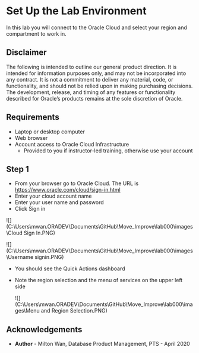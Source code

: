 # Set Up the Lab Environment #

In this lab you will connect to the Oracle Cloud and select your region and compartment to work in.

## Disclaimer ##
The following is intended to outline our general product direction. It is intended for information purposes only, and may not be incorporated into any contract. It is not a commitment to deliver any material, code, or functionality, and should not be relied upon in making purchasing decisions. The development, release, and timing of any features or functionality described for Oracle’s products remains at the sole discretion of Oracle.

## Requirements ##

- Laptop or desktop computer
- Web browser
- Account access to Oracle Cloud Infrastructure
  - Provided to you if instructor-led training, otherwise use your account

## Step 1 ##

- From your browser go to Oracle Cloud. The URL is https://www.oracle.com/cloud/sign-in.html
- Enter your cloud account name
- Enter your user name and password
- Click Sign in

![](C:\Users\mwan.ORADEV\Documents\GitHub\Move_Improve\lab000\images\Cloud Sign In.PNG)

![](C:\Users\mwan.ORADEV\Documents\GitHub\Move_Improve\lab000\images\Username signin.PNG)



- You should see the Quick Actions dashboard

- Note the region selection and the menu of services on the upper left side

  ![](C:\Users\mwan.ORADEV\Documents\GitHub\Move_Improve\lab000\images\Menu and Region Selection.PNG)



## Acknowledgements ##

- **Author** - Milton Wan, Database Product Management, PTS - April 2020

